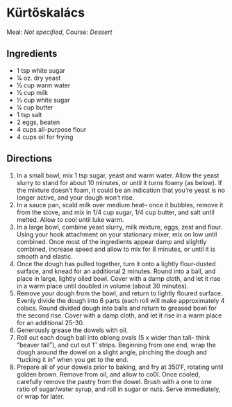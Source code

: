 # Kürtőskalács

Meal: _Not specified_, Course: _Dessert_

## Ingredients

- 1 tsp white sugar
- 1⁄4 oz. dry yeast
- 1⁄2 cup warm water
- 1⁄2 cup milk
- 1⁄3 cup white sugar
- 1⁄4 cup butter
- 1 tsp salt
- 2 eggs, beaten
- 4 cups all-purpose flour
- 4 cups oil for frying

## Directions

1. In a small bowl, mix 1 tsp sugar, yeast and warm water. Allow the yeast slurry to stand for about 10 minutes, or until it turns foamy (as below). If the mixture doesn’t foam, it could be an indication that you’re yeast is no longer active, and your dough won’t rise.
2. In a sauce pan, scald milk over medium heat– once it bubbles, remove it from the stove, and mix in 1/4 cup sugar, 1/4 cup butter, and salt until melted. Allow to cool until luke warm.
3. In a large bowl, combine yeast slurry, milk mixture, eggs, zest and flour. Using your hook attachment on your stationary mixer, mix on low until combined. Once most of the ingredients appear damp and slightly combined, increase speed and allow to mix for 8 minutes, or until it is smooth and elastic.
4. Once the dough has pulled together, turn it onto a lightly flour-dusted surface, and knead for an additional 2 minutes. Round into a ball, and place in large, lightly oiled bowl. Cover with a damp cloth, and let it rise in a warm place until doubled in volume (about 30 minutes).
5. Remove your dough from the bowl, and return to lightly floured surface. Evenly divide the dough into 6 parts (each roll will make approximately 4 colacs.  Round divided dough into balls and return to greased bowl for the second rise. Cover with a damp cloth, and let it rise in a warm place for an additional 25-30.
6. Generously grease the dowels with oil.
7. Roll out each dough ball into oblong ovals (5 x wider than tall– think “beaver tail”), and cut out 1″ strips. Beginning from one end, wrap the dough around the dowel on a slight angle, pinching the dough and “tucking it in” when you get to the end.
8. Prepare all of your dowels prior to baking, and fry at 350′F, rotating until golden brown. Remove from oil, and allow to co0l. Once cooled, carefully remove the pastry from the dowel. Brush with a one to one ratio of sugar/water syrup, and roll in sugar or nuts. Serve immediately, or wrap for later.



